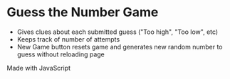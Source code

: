 # Guess the Number Game

- Gives clues about each submitted guess ("Too high", "Too low", etc)
- Keeps track of number of attempts
- New Game button resets game and generates new random number to guess without reloading page

Made with JavaScript
